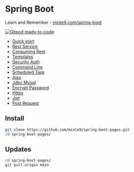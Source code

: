 # Spring Boot

Learn and Remember - [minte9.com/spring-boot](https://www.minte9.com/java/spring-boot-quick-start-1302)

[![Gitpod ready-to-code](https://img.shields.io/badge/Gitpod-ready--to--code-blue?logo=gitpod)](https://gitpod.io/#https://github.com/minte9/spring-boot-pages)


- [Quick start](./quick_start/) 
- [Rest Service](./rest_service/) 
- [Consuming Rest](./consuming_rest/) 
- [Templates](./templates/) 
- [Security Auth](./security_auth/) 
- [Command Line](./command_line/)
- [Scheduled Task](./scheduled_task/)  
- [Ajax](./ajax/)  
- [Jdbc Mysql](./jdbc_mysql/)  
- [Encrypt Password](./encrypt_password/)  
- [Https](./https/) 
- [Jwt](./jwt/) 
- [Post Request](./post_request/) 

## Install

~~~sh
git clone https://github.com/minte9/spring-boot-pages.git
cd spring-boot-pages/
~~~

## Updates

~~~sh
cd spring-boot-pages/
git pull origin main
~~~
